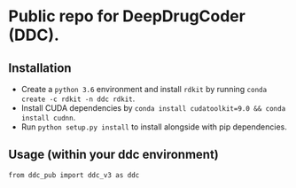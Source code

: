 # Public repo for DeepDrugCoder (DDC).

## Installation
- Create a `python 3.6` environment and install `rdkit` by running `conda create -c rdkit -n ddc rdkit`.
- Install CUDA dependencies by `conda install cudatoolkit=9.0 && conda install cudnn`.
- Run `python setup.py install` to install alongside with pip dependencies.

## Usage (within your ddc environment)
`from ddc_pub import ddc_v3 as ddc`
